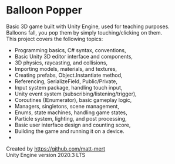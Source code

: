 # Balloon Popper
Basic 3D game built with Unity Engine, used for teaching purposes.  
Balloons fall, you pop them by simply touching/clicking on them.  
This project covers the following topics:  

- Programming basics, C# syntax, conventions,
- Basic Unity 3D editor interface and components,
- 3D physics, raycasting, and collisions,
- Importing models, materials, and textures,
- Creating prefabs, Object.Instantiate method,
- Referencing, SerializeField, Public/Private,
- Input system package, handling touch input,
- Unity event system (subscribing/listening/trigger),
- Coroutines (IEnumerator), basic gameplay logic,
- Managers, singletons, scene management,
- Enums, state machines, handling game states,
- Particle system, lighting, and post processing,
- Basic user interface design and counting score,
- Building the game and running it on a device.  
- 
Created by https://github.com/matt-mert  
Unity Engine version 2020.3 LTS
